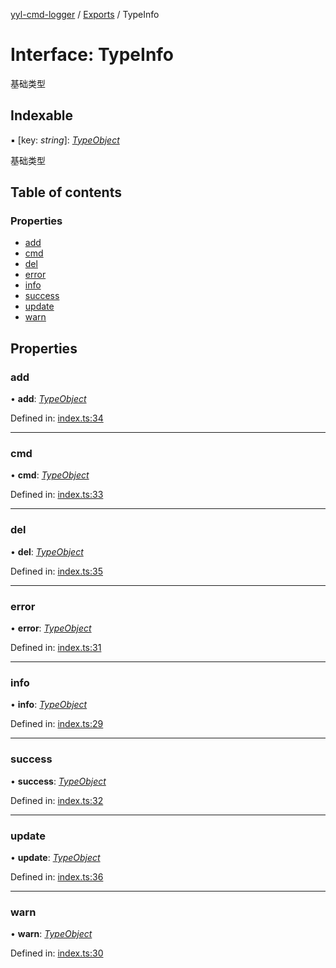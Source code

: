 [yyl-cmd-logger](../README.md) / [Exports](../modules.md) / TypeInfo

# Interface: TypeInfo

基础类型

## Indexable

▪ [key: *string*]: [*TypeObject*](typeobject.md)

基础类型

## Table of contents

### Properties

- [add](typeinfo.md#add)
- [cmd](typeinfo.md#cmd)
- [del](typeinfo.md#del)
- [error](typeinfo.md#error)
- [info](typeinfo.md#info)
- [success](typeinfo.md#success)
- [update](typeinfo.md#update)
- [warn](typeinfo.md#warn)

## Properties

### add

• **add**: [*TypeObject*](typeobject.md)

Defined in: [index.ts:34](https://github.com/jackness1208/yyl-cmd-logger/blob/fe68697/src/index.ts#L34)

___

### cmd

• **cmd**: [*TypeObject*](typeobject.md)

Defined in: [index.ts:33](https://github.com/jackness1208/yyl-cmd-logger/blob/fe68697/src/index.ts#L33)

___

### del

• **del**: [*TypeObject*](typeobject.md)

Defined in: [index.ts:35](https://github.com/jackness1208/yyl-cmd-logger/blob/fe68697/src/index.ts#L35)

___

### error

• **error**: [*TypeObject*](typeobject.md)

Defined in: [index.ts:31](https://github.com/jackness1208/yyl-cmd-logger/blob/fe68697/src/index.ts#L31)

___

### info

• **info**: [*TypeObject*](typeobject.md)

Defined in: [index.ts:29](https://github.com/jackness1208/yyl-cmd-logger/blob/fe68697/src/index.ts#L29)

___

### success

• **success**: [*TypeObject*](typeobject.md)

Defined in: [index.ts:32](https://github.com/jackness1208/yyl-cmd-logger/blob/fe68697/src/index.ts#L32)

___

### update

• **update**: [*TypeObject*](typeobject.md)

Defined in: [index.ts:36](https://github.com/jackness1208/yyl-cmd-logger/blob/fe68697/src/index.ts#L36)

___

### warn

• **warn**: [*TypeObject*](typeobject.md)

Defined in: [index.ts:30](https://github.com/jackness1208/yyl-cmd-logger/blob/fe68697/src/index.ts#L30)
